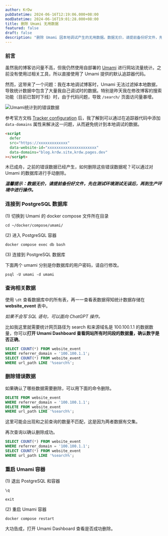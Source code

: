 ```yaml
---
author: KrDw
pubDatetime: 2024-06-16T12:19:06.000+08:00
modDatetime: 2024-06-16T19:01:28.000+08:00
title: 删除 Umami 无用数据
featured: false
draft: false
description: "删除 Umami 因本地调试产生的无用数据。数据无价，请提前备份好文件，先在测试环境测试无误后，再到生产环境中进行操作。"
---
```


### 前言

虽然我的博客访问量不高，但我仍然使用自部署的 [Umami](https://umami.is) 进行网站流量统计。之前没有使用过相关工具，所以直接使用了 Umami 提供的默认追踪器代码。

然而，这带来了一个问题：我在本地调试博客时，Umami 无法过滤掉本地数据，导致统计数据中包含了大量我自己调试时的数据。特别是昨天我在修改博客的搜索功能（目前已暂时下线）时，由于代码问题，导致 `/search/` 页面访问量暴增。

![Umami统计到的错误数据](https://img.k1r.in/2024/06/picgo_50f892f7c2dc93be111d846a60eb7381.png)

参考官方文档 [Tracker configuration](https://umami.is/docs/tracker-configuration) 后，我了解到可以通过在追踪器代码中添加 `data-domains` 属性来解决这一问题，从而避免统计到本地调试的数据。

```html
<script
  defer
  src="https://xxxxxxxxxxxxx"
  data-website-id="xxxxxxxxxxxxxxxxxxxxxx"
  data-domains="blog.krdw.site,krdw.pages.dev"
></script>
```

木已成舟，之前的错误数据已经产生，如何删除这些错误数据呢？可以通过对 Umami 的数据库进行手动删除。

***温馨提示：数据无价，请提前备份好文件，先在测试环境测试无误后，再到生产环境中进行操作。***

### 连接到 PostgreSQL 数据库

(1) 切换到 Umami 的 docker compose 文件所在目录

```shell
cd ~/docker/compose/umami/
```

(2) 进入 PostgreSQL 容器

```shell
docker compose exec db bash
```

(3) 连接到 PostgreSQL 数据库

下面两个 umami 分别是你数据库的用户密码，请自行修改。

```shell
psql -U umami -d umami
```

### 查询相关数据

使用 `\dt` 查看数据库中的所有表，再一一查看表数据得知统计数据存储在 **website_event** 表中。

*如果不会写 SQL 语句，可以面向 ChatGPT 操作。*

比如我这里就需要统计网页路径为 search 和来源域名是 100.100.1.1 的数据数量，你可以**打开 Umami Dashboard 查看网站所有时间段的数据量，确认数字是否正确**。

```sql
SELECT COUNT(*) FROM website_event
WHERE referrer_domain = '100.100.1.1';
SELECT COUNT(*) FROM website_event
WHERE url_path LIKE '%search%';
```

### 删除错误数据

如果确认了哪些数据需要删除，可以用下面的命令删除。

```sql
DELETE FROM website_event
WHERE referrer_domain = '100.100.1.1';
DELETE FROM website_event
WHERE url_path LIKE '%search%';
```

这里可能会出现和之前查询的数量不匹配，这是因为两者数据有交集。

再次查询以确认删除成功。

```sql
SELECT COUNT(*) FROM website_event
WHERE referrer_domain = '100.100.1.1';
SELECT COUNT(*) FROM website_event
WHERE url_path LIKE '%search%';
```

### 重启 Umami 容器

(1) 退出 PostgreSQL 和容器

```sql
\q
```

```shell
exit
```

(2) 重启 Umami 容器

```shell
docker compose restart
```

大功告成，打开 Umami Dashboard 查看是否成功删除。
